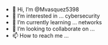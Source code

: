 - 👋 Hi, I’m @Mvasquez5398
- 👀 I’m interested in ... cybersecurity
- 🌱 I’m currently learning ... networks
- 💞️ I’m looking to collaborate on ... 
- 📫 How to reach me ...

<!---
Mvasquez5398/Mvasquez5398 is a ✨ special ✨ repository because its `README.md` (this file) appears on your GitHub profile.
You can click the Preview link to take a look at your changes.
--->
